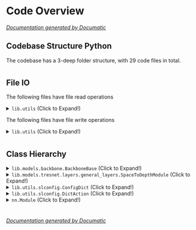 # Code Overview

[_Documentation generated by Documatic_](https://www.documatic.com)

<!---Documatic-section-Codebase Structure Python-start--->
## Codebase Structure Python

The codebase has a 3-deep folder structure,
                with 29 code files in total.

# #
<!---Documatic-section-Codebase Structure Python-end--->

<!---Documatic-section-File IO-start--->
## File IO

<!---Documatic-block-file_io-start--->
The following files have file read operations

<!---Documatic-block-lib.utils-start--->
<details>
	<summary><code>lib.utils</code> (Click to Expand!)</summary>

* lib.utils.metric
* lib.utils.slconfig
</details>
<!---Documatic-block-lib.utils-end--->

The following files have file write operations

<!---Documatic-block-lib.utils-start--->
<details>
	<summary><code>lib.utils</code> (Click to Expand!)</summary>

* lib.utils.logger
* lib.utils.slconfig
</details>
<!---Documatic-block-lib.utils-end--->
<!---Documatic-block-file_io-end--->

# #
<!---Documatic-section-File IO-end--->

<!---Documatic-section-Class Hierarchy-start--->
## Class Hierarchy

<!---Documatic-block-lib.models.backbone.BackboneBase-start--->
<details>
	<summary><code>lib.models.backbone.BackboneBase</code> (Click to Expand!)</summary>

* lib.models.backbone.Backbone
</details>
<!---Documatic-block-lib.models.backbone.BackboneBase-end--->

<!---Documatic-block-lib.models.tresnet.layers.general_layers.SpaceToDepthModule-start--->
<details>
	<summary><code>lib.models.tresnet.layers.general_layers.SpaceToDepthModule</code> (Click to Expand!)</summary>

* lib.models.tresnet.tresnet_sync.BasicBlock
* lib.models.tresnet.tresnet_sync.Bottleneck
* lib.models.tresnet.tresnet_sync.TResNet
* lib.models.tresnet2.tresnet_sync.BasicBlock
* lib.models.tresnet2.tresnet_sync.Bottleneck
* lib.models.tresnet2.tresnet_sync.TResNet
</details>
<!---Documatic-block-lib.models.tresnet.layers.general_layers.SpaceToDepthModule-end--->

<!---Documatic-block-lib.utils.slconfig.ConfigDict-start--->
<details>
	<summary><code>lib.utils.slconfig.ConfigDict</code> (Click to Expand!)</summary>

* lib.utils.slconfig.ConfigDict
</details>
<!---Documatic-block-lib.utils.slconfig.ConfigDict-end--->

<!---Documatic-block-lib.utils.slconfig.DictAction-start--->
<details>
	<summary><code>lib.utils.slconfig.DictAction</code> (Click to Expand!)</summary>

* lib.utils.slconfig.DictAction
</details>
<!---Documatic-block-lib.utils.slconfig.DictAction-end--->

<!---Documatic-block-nn.Module-start--->
<details>
	<summary><code>nn.Module</code> (Click to Expand!)</summary>

* lib.models.backbone.BackboneBase
* lib.models.tresnet.layers.general_layers.SpaceToDepthModule
</details>
<!---Documatic-block-nn.Module-end--->

# #
<!---Documatic-section-Class Hierarchy-end--->

[_Documentation generated by Documatic_](https://www.documatic.com)